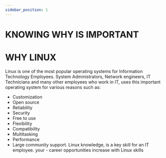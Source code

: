 ```yaml
---
sidebar_position: 1
---
```


# KNOWING WHY IS IMPORTANT
# WHY LINUX
Linux is one of the most popular operating systems for Information Technology Employees. System Administrators, Network engineers, IT Technicians and many other employees who work in IT, uses this important operating system for various reasons such as:

- Customization
- Open source
- Reliability
- Security
- Free to use
- Flexibility
- Compatibility
- Multitasking
- Performance
- Large community support. Linux knowledge, is a key skill for an IT employee. your - career opportunities increase with Linux skills


